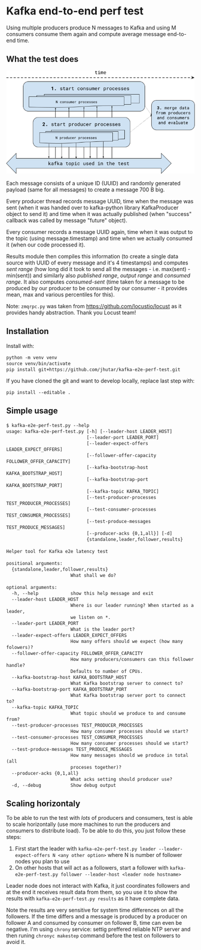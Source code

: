 Kafka end-to-end perf test
==========================

Using multiple producers produce N messages to Kafka and using M consumers
consume them again and compute average message end-to-end time.


What the test does
------------------

![What the test do](docs/imgs/diagram.png)

Each message consists of a unique ID (UUID) and randomly generated payload
(same for all messages) to create a message 700 B big.

Every producer thread records message UUID, time when the message was sent
(when it was handed over to kafka-python library KafkaProducer object to
send it) and time when it was actually published (when "success" callback
was called by message "future" object).

Every consumer records a message UUID again, time when it was output to
the topic (using message.timestamp) and time when we actually consumed
it (when our code processed it).

Results module then compiles this information (to create a single data
source with UUID of every message and it's 4 timestamps) and computes
*sent range* (how long did it took to send all the messages - i.e. max(sent) - min(sent))
and similarly also *published range*, *output range* and *consumed range*.
It also computes *consumed-sent* (time taken for a message to be produced
by our producer to be consumed by our consumer - it provides mean, max
and various percentiles for this).

Note: `zmqrpc.py` was taken from https://github.com/locustio/locust as it provides handy abstraction. Thank you Locust team!


Installation
------------

Install with:

    python -m venv venv
    source venv/bin/activate
    pip install git+https://github.com/jhutar/kafka-e2e-perf-test.git

If you have cloned the git and want to develop locally, replace last step with:

    pip install --editable .


Simple usage
------------

```
$ kafka-e2e-perf-test.py --help
usage: kafka-e2e-perf-test.py [-h] [--leader-host LEADER_HOST]
                              [--leader-port LEADER_PORT]
                              [--leader-expect-offers LEADER_EXPECT_OFFERS]
                              [--follower-offer-capacity FOLLOWER_OFFER_CAPACITY]
                              [--kafka-bootstrap-host KAFKA_BOOTSTRAP_HOST]
                              [--kafka-bootstrap-port KAFKA_BOOTSTRAP_PORT]
                              [--kafka-topic KAFKA_TOPIC]
                              [--test-producer-processes TEST_PRODUCER_PROCESSES]
                              [--test-consumer-processes TEST_CONSUMER_PROCESSES]
                              [--test-produce-messages TEST_PRODUCE_MESSAGES]
                              [--producer-acks {0,1,all}] [-d]
                              {standalone,leader,follower,results}

Helper tool for Kafka e2e latency test

positional arguments:
  {standalone,leader,follower,results}
                        What shall we do?

optional arguments:
  -h, --help            show this help message and exit
  --leader-host LEADER_HOST
                        Where is our leader running? When started as a leader,
                        we listen on *.
  --leader-port LEADER_PORT
                        What is the leader port?
  --leader-expect-offers LEADER_EXPECT_OFFERS
                        How many offers should we expect (how many folowers)?
  --follower-offer-capacity FOLLOWER_OFFER_CAPACITY
                        How many producers/consumers can this follower handle?
                        Defaults to number of CPUs.
  --kafka-bootstrap-host KAFKA_BOOTSTRAP_HOST
                        What Kafka bootstrap server to connect to?
  --kafka-bootstrap-port KAFKA_BOOTSTRAP_PORT
                        What Kafka bootstrap server port to connect to?
  --kafka-topic KAFKA_TOPIC
                        What topic should we produce to and consume from?
  --test-producer-processes TEST_PRODUCER_PROCESSES
                        How many consumer processes should we start?
  --test-consumer-processes TEST_CONSUMER_PROCESSES
                        How many consumer processes should we start?
  --test-produce-messages TEST_PRODUCE_MESSAGES
                        How many messages should we produce in total (all
                        proceses together)?
  --producer-acks {0,1,all}
                        What acks setting should producer use?
  -d, --debug           Show debug output
```


Scaling horizontaly
-------------------

To be able to run the test with *lots* of producers and consumers, test
is able to scale horizontally (use more machines to run the producers
and consumers to distribute load). To be able to do this, you just follow
these steps:

1. First start the leader with `kafka-e2e-perf-test.py leader --leader-expect-offers N <any other option>` where N is number of follower nodes you plan to use
2. On other hosts that will act as a followers, start a follower with `kafka-e2e-perf-test.py follower --leader-host <leader node hostname>`

Leader node does not interact with Kafka, it just coordinates followers
and at the end it receives result data from them, so you use it to show
the results with `kafka-e2e-perf-test.py results` as it have complete data.

Note the results are very sensitive for system time differences on all
the followers. If the time differs and a message is produced by a producer
on follower A and consumed by consumer on follower B, time can even be negative.
I'm using `chrony` service: settig preffered reliable NTP server and then
runing `chronyc makestep` command before the test on followers to avoid it.
